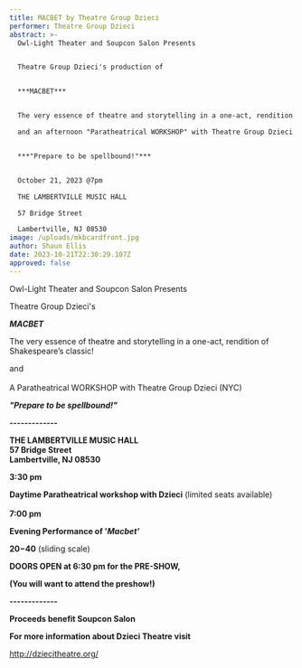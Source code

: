 ```yaml
---
title: MACBET by Theatre Group Dzieci
performer: Theatre Group Dzieci
abstract: >-
  Owl-Light Theater and Soupcon Salon Presents


  Theatre Group Dzieci's production of 


  ***MACBET***


  The very essence of theatre and storytelling in a one-act, rendition of Shakespeare’s classic... 

  and an afternoon "Paratheatrical WORKSHOP" with Theatre Group Dzieci (NYC)


  ***"Prepare to be spellbound!"***


  October 21, 2023 @7pm

  THE LAMBERTVILLE MUSIC HALL

  57 Bridge Street

  Lambertville, NJ 08530
image: /uploads/mkbcardfront.jpg
author: Shaun Ellis
date: 2023-10-21T22:30:29.107Z
approved: false
---
```

Owl-Light Theater and Soupcon Salon Presents

Theatre Group Dzieci's

***MACBET***

The very essence of theatre and storytelling in a one-act, rendition of Shakespeare’s classic!

and \
\
A Paratheatrical WORKSHOP with Theatre Group Dzieci (NYC)

***"Prepare to be spellbound!"***

**\-﻿------------**

**THE LAMBERTVILLE MUSIC HALL**\
**57 Bridge Street** \
**Lambertville, NJ 08530**

**3:30 pm** 

**Daytime Paratheatrical workshop with Dzieci** (limited seats available)\
**\
7:00 pm** 

**Evening Performance of '*Macbet'***

**$20-$40** (sliding scale)

**DOORS OPEN at 6:30 pm for the PRE-SHOW,** 

**(You will want to attend the preshow!)**

**\-﻿------------**

**Proceeds benefit Soupcon Salon**

**For more information about Dzieci Theatre visit** 

<http://dziecitheatre.org/>